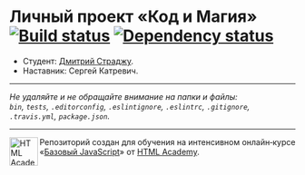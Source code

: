 # Личный проект «Код и Магия» [![Build status][travis-image]][travis-url] [![Dependency status][dependency-image]][dependency-url]

* Студент: [Дмитрий Страджу](https://up.htmlacademy.ru/javascript/6/user/128392).
* Наставник: Сергей Катревич.

---

_Не удаляйте и не обращайте внимание на папки и файлы:_<br>
_`bin`, `tests`, `.editorconfig`, `.eslintignore`, `.eslintrc`, `.gitignore`, `.travis.yml`, `package.json`._

---

<a href="https://htmlacademy.ru/intensive/javascript"><img align="left" width="50" height="50" title="HTML Academy" src="https://up.htmlacademy.ru/static/img/intensive/javascript/logo-for-github.svg"></a>

Репозиторий создан для обучения на интенсивном онлайн‑курсе «[Базовый JavaScript](https://htmlacademy.ru/intensive/javascript)» от [HTML Academy](https://htmlacademy.ru).

[travis-image]: https://travis-ci.org/htmlacademy-javascript/128392-code-and-magick.svg?branch=master
[travis-url]: https://travis-ci.org/htmlacademy-javascript/128392-code-and-magick
[dependency-image]: https://david-dm.org/htmlacademy-javascript/128392-code-and-magick.svg?style=flat-square
[dependency-url]: https://david-dm.org/htmlacademy-javascript/128392-code-and-magick
